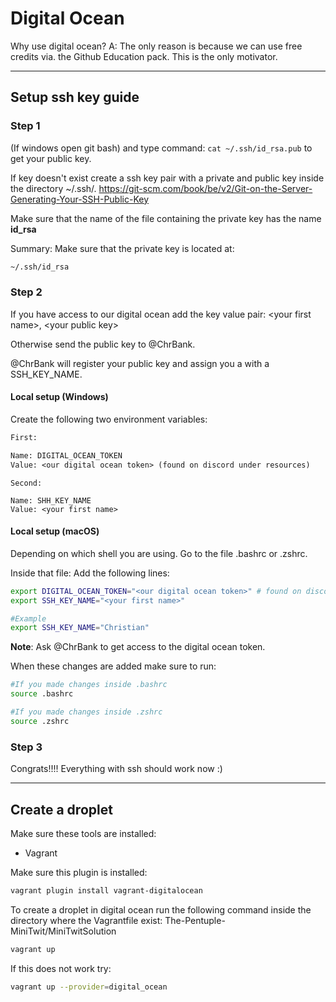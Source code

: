 # Digital Ocean

Why use digital ocean?
A: The only reason is because we can use free credits via. the Github Education pack. This is the only motivator.

---

## Setup ssh key guide

### Step 1

(If windows open git bash) and type command:
```cat ~/.ssh/id_rsa.pub``` to get your public key.

If key doesn't exist create a ssh key pair with a private and public key inside the directory ~/.ssh/. https://git-scm.com/book/be/v2/Git-on-the-Server-Generating-Your-SSH-Public-Key

Make sure that the name of the file containing the private key has the name **id_rsa**

Summary: Make sure that the private key is located at:
```txt
~/.ssh/id_rsa
```

### Step 2

If you have access to our digital ocean add the key value pair: \<your first name>, \<your public key>

Otherwise send the public key to @ChrBank.

@ChrBank will register your public key and assign you a with a SSH_KEY_NAME.

#### Local setup (Windows)

Create the following two environment variables:
```txt
First:

Name: DIGITAL_OCEAN_TOKEN
Value: <our digital ocean token> (found on discord under resources)
```

```
Second:

Name: SHH_KEY_NAME
Value: <your first name>
```

#### Local setup (macOS)

Depending on which shell you are using. Go to the file .bashrc or .zshrc.

Inside that file:
Add the following lines:

```bash
export DIGITAL_OCEAN_TOKEN="<our digital ocean token>" # found on discord under resources
export SSH_KEY_NAME="<your first name>"

#Example
export SSH_KEY_NAME="Christian"
```

**Note**: Ask @ChrBank to get access to the digital ocean token.

When these changes are added make sure to run:

```bash
#If you made changes inside .bashrc
source .bashrc

#If you made changes inside .zshrc
source .zshrc
```

### Step 3

Congrats!!!!
Everything with ssh should work now :)

---

## Create a droplet

Make sure these tools are installed:
* Vagrant

Make sure this plugin is installed:
```bash
vagrant plugin install vagrant-digitalocean
```

To create a droplet in digital ocean run the following command inside the directory where the Vagrantfile exist: 
The-Pentuple-MiniTwit/MiniTwitSolution

```bash
vagrant up
```

If this does not work try:

```bash
vagrant up --provider=digital_ocean
```
